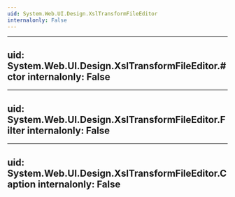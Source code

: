 ```yaml
---
uid: System.Web.UI.Design.XslTransformFileEditor
internalonly: False
---
```


---
uid: System.Web.UI.Design.XslTransformFileEditor.#ctor
internalonly: False
---

---
uid: System.Web.UI.Design.XslTransformFileEditor.Filter
internalonly: False
---

---
uid: System.Web.UI.Design.XslTransformFileEditor.Caption
internalonly: False
---
